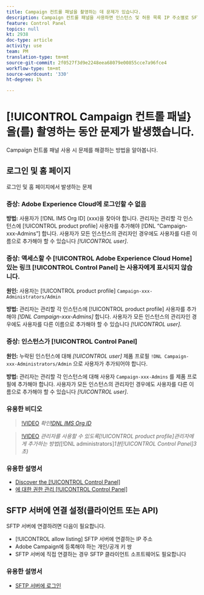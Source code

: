 ```yaml
---
title: Campaign 컨트롤 패널을 촬영하는 데 문제가 있습니다.
description: Campaign 컨트롤 패널을 사용하면 인스턴스 및 허용 목록 IP 주소별로 SFTP 저장소를 모니터링하고 관리할 수 있습니다.
feature: Control Panel
topics: null
kt: 2938
doc-type: article
activity: use
team: PM
translation-type: tm+mt
source-git-commit: 2f0527f3d9e2248eea68079e00855cce7a96fce4
workflow-type: tm+mt
source-wordcount: '330'
ht-degree: 1%

---
```



# [!UICONTROL Campaign 컨트롤 패널}을(를) 촬영하는 동안 문제가 발생했습니다.

Campaign 컨트롤 패널 사용 시 문제를 해결하는 방법을 알아봅니다.

## 로그인 및 홈 페이지

로그인 및 홈 페이지에서 발생하는 문제

### 증상: Adobe Experience Cloud에 로그인할 수 없음

**방법:**
사용자가 [!DNL IMS Org ID] (xxx)을 찾아야 합니다. 관리자는 관리할 각 인스턴스에 [!UICONTROL product profile] 사용자를 추가해야 [!DNL “Campaign-xxx-Admins”] 합니다. 사용자가 모든 인스턴스의 관리자인 경우에도 사용자를 다른 이름으로 추가해야 할 수 있습니다 *[!UICONTROL user]*.

### 증상: 액세스할 수 [!UICONTROL Adobe Experience Cloud Home] 있는 링크 [!UICONTROL Control Panel] 는 사용자에게 표시되지 않습니다.

**원인:**
사용자는 [!UICONTROL product profile] `Campaign-xxx-Administrators/Admin`

**방법:**
관리자는 관리할 각 인스턴스에 [!UICONTROL product profile] 사용자를 추가해야 *[!DNL Campaign-xxx-Admins]* 합니다. 사용자가 모든 인스턴스의 관리자인 경우에도 사용자를 다른 이름으로 추가해야 할 수 있습니다 *[!UICONTROL user]*.

### 증상: 인스턴스가 [!UICONTROL Control Panel]

**원인:**
누락된 인스턴스에 대해 *[!UICONTROL user]* 제품 프로필 `!DNL Campaign-xxx-Administrators/Admin` 으로 사용자가 추가되어야 합니다.

**방법:**
관리자는 관리할 각 인스턴스에 대해 사용자 `Campaign-xxx-Admins` 를 제품 프로필에 추가해야 합니다. 사용자가 모든 인스턴스의 관리자인 경우에도 사용자를 다른 이름으로 추가해야 할 수 있습니다 *[!UICONTROL user]*.

### 유용한 비디오

>[!VIDEO](https://video.tv.adobe.com/v/27183?quality=12)
*확인[!DNL IMS Org ID](00:26분)*

>[!VIDEO](https://video.tv.adobe.com/v/27147?quality=12)
*관리자를 사용할 수 있도록[!UICONTROL product profile]관리자에게 추가하는 방법(*[!DNL administrators]*1분[!UICONTROL Control Panel]3초)*

### 유용한 설명서

* [Discover the [!UICONTROL Control Panel]](https://helpx.adobe.com/campaign/kb/control-panel-overview.html)
* [에 대한 권한 관리 [!UICONTROL Control Panel]](https://helpx.adobe.com/campaign/kb/control-panel-access.html)

## SFTP 서버에 연결 설정(클라이언트 또는 API)

SFTP 서버에 연결하려면 다음이 필요합니다.

* [!UICONTROL allow listing] SFTP 서버에 연결하는 IP 주소
* Adobe Campaign에 등록해야 하는 개인/공개 키 쌍
* SFTP 서버에 직접 연결하는 경우 SFTP 클라이언트 소프트웨어도 필요합니다

### 유용한 설명서

* [SFTP 서버에 로그인](https://helpx.adobe.com/campaign/kb/control-panel-sftp.html#LoggingintoyourSFTPserver)

